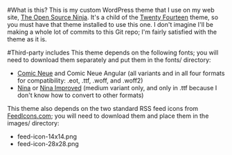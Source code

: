 #What is this?
This is my custom WordPress theme that I use on my web site, [The Open Source Ninja](https://theopensource.ninja). It's a child of the [Twenty Fourteen](https://wordpress.org/themes/twentyfourteen/) theme, so you must have that theme installed to use this one. I don't imagine I'll be making a whole lot of commits to this Git repo; I'm fairly satisfied with the theme as it is.

#Third-party includes
This theme depends on the following fonts; you will need to download them separately and put them in the fonts/ directory:

* [Comic Neue](http://comicneue.com/) and Comic Neue Angular (all variants and in all four formats for compatibility: .eot, .ttf, .woff, and .woff2)
* [Nina](https://archive.org/details/NinaPaleyFonts) or [Nina Improved](https://github.com/TheOpenSourceNinja/Nina-Improved) (medium variant only, and only in .ttf because I don't know how to convert to other formats)

This theme also depends on the two standard RSS feed icons from [FeedIcons.com](http://feedicons.com); you will need to download them and place them in the images/ directory:

* feed-icon-14x14.png
* feed-icon-28x28.png